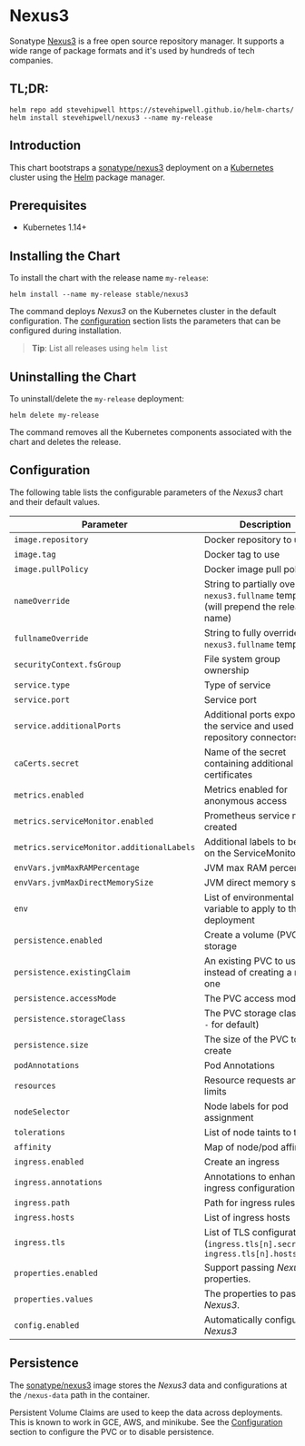 # Nexus3

Sonatype [Nexus3](https://www.sonatype.com/nexus-repository-oss) is a free open source repository manager. It supports a wide range of package formats and it's used by hundreds of tech companies.

## TL;DR:

```shell
helm repo add stevehipwell https://stevehipwell.github.io/helm-charts/
helm install stevehipwell/nexus3 --name my-release
```

## Introduction

This chart bootstraps a [sonatype/nexus3](https://hub.docker.com/r/sonatype/nexus3/) deployment on a [Kubernetes](http://kubernetes.io) cluster using the [Helm](https://helm.sh) package manager.

## Prerequisites

- Kubernetes 1.14+

## Installing the Chart

To install the chart with the release name `my-release`:

```shell
helm install --name my-release stable/nexus3
```

The command deploys _Nexus3_ on the Kubernetes cluster in the default configuration. The [configuration](#configuration) section lists the parameters that can be configured during installation.

> **Tip**: List all releases using `helm list`

## Uninstalling the Chart

To uninstall/delete the `my-release` deployment:

```shell
helm delete my-release
```

The command removes all the Kubernetes components associated with the chart and deletes the release.

## Configuration

The following table lists the configurable parameters of the _Nexus3_ chart and their default values.

| Parameter                                 | Description                                                                             | Default           |
| ----------------------------------------- | --------------------------------------------------------------------------------------- | ----------------- |
| `image.repository`                        | Docker repository to use                                                                | `sonatype/nexus3` |
| `image.tag`                               | Docker tag to use                                                                       | `3.23.0`          |
| `image.pullPolicy`                        | Docker image pull policy                                                                | `IfNotPresent`    |
| `nameOverride`                            | String to partially override `nexus3.fullname` template (will prepend the release name) | `nil`             |
| `fullnameOverride`                        | String to fully override `nexus3.fullname` template                                     | `nil`             |
| `securityContext.fsGroup`                 | File system group ownership                                                             | `200`             |
| `service.type`                            | Type of service                                                                         | `ClusterIP`       |
| `service.port`                            | Service port                                                                            | `8881`            |
| `service.additionalPorts`                 | Additional ports exposed by the service and used by repository connectors               | `nil`             |
| `caCerts.secret`                          | Name of the secret containing additional CA certificates                                | `nil`             |
| `metrics.enabled`                         | Metrics enabled for anonymous access                                                    | `false`           |
| `metrics.serviceMonitor.enabled`          | Prometheus service monitor created                                                      | `false`           |
| `metrics.serviceMonitor.additionalLabels` | Additional labels to be set on the ServiceMonitor                                       | `{}`              |
| `envVars.jvmMaxRAMPercentage`             | JVM max RAM percentage                                                                  | `25.0`            |
| `envVars.jvmMaxDirectMemorySize`          | JVM direct memory size                                                                  | `2G`              |
| `env`                                     | List of environmental variable to apply to the deployment                               | `nil`             |
| `persistence.enabled`                     | Create a volume (PVC) for storage                                                       | `false`           |
| `persistence.existingClaim`               | An existing PVC to use instead of creating a new one                                    | `nil`             |
| `persistence.accessMode`                  | The PVC access mode                                                                     | `ReadWriteOnce`   |
| `persistence.storageClass`                | The PVC storage class (use `-` for default)                                             | `standard`        |
| `persistence.size`                        | The size of the PVC to create                                                           | `8Gi`             |
| `podAnnotations`                          | Pod Annotations                                                                         | `{}`              |
| `resources`                               | Resource requests and limits                                                            | `{}`              |
| `nodeSelector`                            | Node labels for pod assignment                                                          | `{}`              |
| `tolerations`                             | List of node taints to tolerate                                                         | `[]`              |
| `affinity`                                | Map of node/pod affinities                                                              | `{}`              |
| `ingress.enabled`                         | Create an ingress                                                                       | `false`           |
| `ingress.annotations`                     | Annotations to enhance ingress configuration                                            | `{}`              |
| `ingress.path`                            | Path for ingress rules                                                                  | `/`               |
| `ingress.hosts`                           | List of ingress hosts                                                                   | `[]`              |
| `ingress.tls`                             | List of TLS configurations (`ingress.tls[n].secretName`, `ingress.tls[n].hosts[m])`     | `[]`              |
| `properties.enabled`                      | Support passing _Nexus3_ properties.                                                    | `false`           |
| `properties.values`                       | The properties to pass to _Nexus3_.                                                     | `nil`             |
| `config.enabled`                          | Automatically configure _Nexus3_                                                        | `false`           |

## Persistence

The [sonatype/nexus3](https://hub.docker.com/r/sonatype/nexus3/) image stores the _Nexus3_ data and configurations at the `/nexus-data` path in the container.

Persistent Volume Claims are used to keep the data across deployments. This is known to work in GCE, AWS, and minikube.
See the [Configuration](#configuration) section to configure the PVC or to disable persistence.
